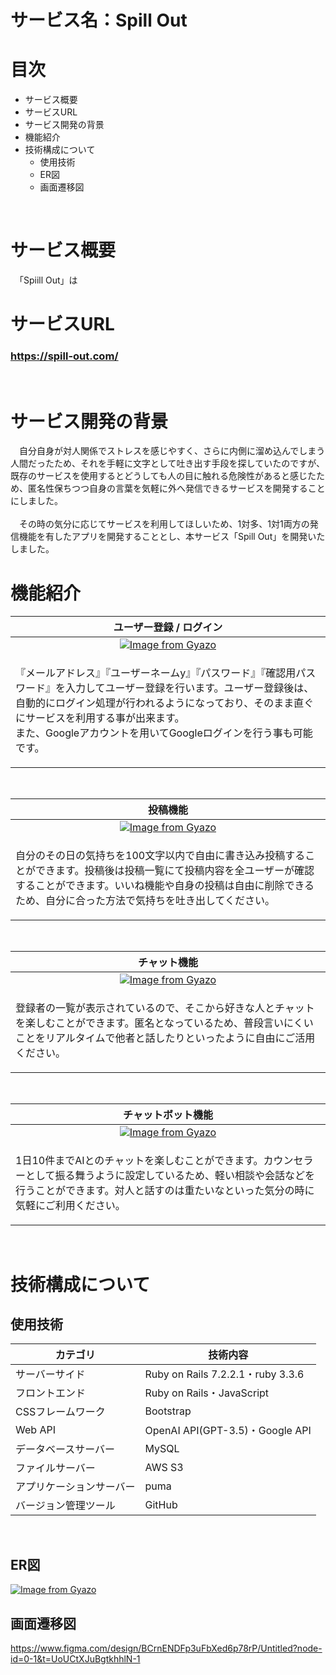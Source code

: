 # サービス名：Spill Out

# 目次
- サービス概要
- サービスURL
- サービス開発の背景
- 機能紹介
- 技術構成について
  - 使用技術
  - ER図
  - 画面遷移図<br>
<br>

# サービス概要
　「Spiill Out」は

# サービスURL
### https://spill-out.com/<br>
<br>

# サービス開発の背景
　自分自身が対人関係でストレスを感じやすく、さらに内側に溜め込んでしまう人間だったため、それを手軽に文字として吐き出す手段を探していたのですが、既存のサービスを使用するとどうしても人の目に触れる危険性があると感じたため、匿名性保ちつつ自身の言葉を気軽に外へ発信できるサービスを開発することにしました。<br>
<br>
　その時の気分に応じてサービスを利用してほしいため、1対多、1対1両方の発信機能を有したアプリを開発することとし、本サービス「Spill Out」を開発いたしました。
<br>

# 機能紹介
| ユーザー登録 / ログイン |
| :---: |
| [![Image from Gyazo](https://i.gyazo.com/9eec5b6b5ec82cabebc9595a4c5a5c41.png)](https://gyazo.com/9eec5b6b5ec82cabebc9595a4c5a5c41) |
| <p align="left">『メールアドレス』『ユーザーネームy』『パスワード』『確認用パスワード』を入力してユーザー登録を行います。ユーザー登録後は、自動的にログイン処理が行われるようになっており、そのまま直ぐにサービスを利用する事が出来ます。<br>また、Googleアカウントを用いてGoogleログインを行う事も可能です。</p> |
<br>

| 投稿機能 |
| :---: |
| [![Image from Gyazo](https://i.gyazo.com/8e1381a2199f2a20a01bcc68dabdd2f7.gif)](https://gyazo.com/8e1381a2199f2a20a01bcc68dabdd2f7) |
| <p align="left"> 自分のその日の気持ちを100文字以内で自由に書き込み投稿することができます。投稿後は投稿一覧にて投稿内容を全ユーザーが確認することができます。いいね機能や自身の投稿は自由に削除できるため、自分に合った方法で気持ちを吐き出してください。<p> |
<br>

| チャット機能 |
| :---: |
| [![Image from Gyazo](https://i.gyazo.com/1cf72c225112ddf141002020bc8247e3.gif)](https://gyazo.com/1cf72c225112ddf141002020bc8247e3) |
| <p align="left">登録者の一覧が表示されているので、そこから好きな人とチャットを楽しむことができます。匿名となっているため、普段言いにくいことをリアルタイムで他者と話したりといったように自由にご活用ください。<p> |
<br>

| チャットボット機能 |
| :---: |
| [![Image from Gyazo](https://i.gyazo.com/a8ed46980d39b98f136cb5caff92eb42.png)](https://gyazo.com/a8ed46980d39b98f136cb5caff92eb42) |
| <p align="left">1日10件までAIとのチャットを楽しむことができます。カウンセラーとして振る舞うように設定しているため、軽い相談や会話などを行うことができます。対人と話すのは重たいなといった気分の時に気軽にご利用ください。<p> |
<br>

# 技術構成について
## 使用技術
| カテゴリ | 技術内容 |
| --- | --- |
| サーバーサイド | Ruby on Rails 7.2.2.1・ruby 3.3.6 |
| フロントエンド | Ruby on Rails・JavaScript |
| CSSフレームワーク | Bootstrap |
| Web API | OpenAI API(GPT-3.5)・Google API |
| データベースサーバー | MySQL |
| ファイルサーバー | AWS S3 |
| アプリケーションサーバー | puma |
| バージョン管理ツール | GitHub |
<br>

## ER図
[![Image from Gyazo](https://i.gyazo.com/827ae30b47443a76b6f3cb82f31b925b.png)](https://gyazo.com/827ae30b47443a76b6f3cb82f31b925b)

## 画面遷移図
https://www.figma.com/design/BCrnENDFp3uFbXed6p78rP/Untitled?node-id=0-1&t=UoUCtXJuBgtkhhlN-1